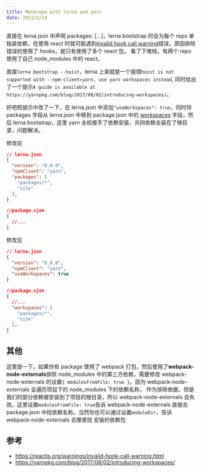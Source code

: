 ```yaml
---
title: Monorepo with lerna and yarn
date: 2021/2/14
---
```


直接在 lerna.json 中声明 packages: [...]，lerna bootstrap 时会为每个 repo 单独装依赖，在使用 react 时就可能遇到[invalid hook call warning](https://reactjs.org/warnings/invalid-hook-call-warning.html)错误，原因排除错误的使用了 hooks，就只有使用了多个 react 包。
看了下堆栈，有两个 repo 使用了自己 node_modules 中的 react。

直接`lerna bootstrap --hoist`，lerna 上来就是一个报错`hoist is not supported with --npm-client=yarn, use yarn workspaces instead`, 同时给出了一个提示`A guide is available at https://yarnpkg.com/blog/2017/08/02/introducing-workspaces/`。

好吧照提示中改了一下，在 lerna.json 中添加`"useWorkspaces": true`，同时将 packages 字段从 lerna.json 中移到 package.json 中的 [workspaces](https://docs.npmjs.com/cli/v7/configuring-npm/package-json#workspaces) 字段，然后 lerna bootstrap，这里 yarn 全权接手了依赖安装，共同依赖全装在了根目录，问题解决。

修改前

```json
// lerna.json
{
  "version": "0.0.0",
  "npmClient": "yarn",
  "packages": [
    "packages/*",
    "site"
  ],
}

//package.sjon
{
  //...
}
```

修改后

```json
// lerna.json
{
  "version": "0.0.0",
  "npmClient": "yarn",
  "useWorkspaces": true
}

//package.sjon
{
  //...
  "workspaces": [
    "packages/*",
    "site"
  ],
}
```

## 其他

这里提一下，如果你有 package 使用了 webpack 打包，然后使用了**webpack-node-externals**排除 node_modules 中的第三方依赖，需要修改 webpack-node-externals 的设置`{ modulesFromFile: true }`。因为 webpack-node-externals 会遍历项目下的 node_modules 下的依赖名称，
作为排除依据，但是我们的部分依赖被安装到了项目的根目录，所以 webpack-node-externals 会失效。这里设置`modulesFromFile: true`告诉
webpack-node-externals 直接去 package.json 中找依赖名称。当然你也可以通过设置`moduleDir`，告诉 webpack-node-externals 去哪里找
安装的依赖包

## 参考

- https://reactjs.org/warnings/invalid-hook-call-warning.html
- https://yarnpkg.com/blog/2017/08/02/introducing-workspaces/
